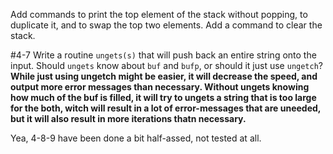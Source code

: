 Add commands to print the top element of the stack without popping, to duplicate it, and to swap the 
top two elements. Add a command to clear the stack.

#4-7
Write a routine `ungets(s)` that will push back an entire string onto the input. Should `ungets` know 
about `buf` and `bufp`, or should it just use `ungetch`?
**While just using ungetch might be easier, it will decrease the speed, and output more error messages 
than necessary. Without ungets knowing how much of the buf is filled, it will try to ungets a string
that is too large for the both, witch will result in a lot of error-messages that are uneeded, but it
will also result in more iterations thatn necessary.**

Yea, 4-8-9 have been done a bit half-assed, not tested at all.

